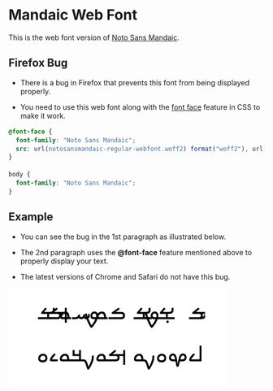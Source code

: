 # Mandaic Web Font

This is the web font version of [Noto Sans Mandaic](https://fonts.google.com/noto/specimen/Noto+Sans+Mandaic).

## Firefox Bug

- There is a bug in Firefox that prevents this font from being displayed properly.

- You need to use this web font along with the [font face](https://developer.mozilla.org/en-US/docs/Web/CSS/@font-face) feature in CSS to make it work.

```css
@font-face {
  font-family: "Noto Sans Mandaic";
  src: url(notosansmandaic-regular-webfont.woff2) format("woff2"), url(notosansmandaic-regular-webfont.woff) format("woff");
}

body {
  font-family: "Noto Sans Mandaic";
}
```

## Example

- You can see the bug in the 1st paragraph as illustrated below.

- The 2nd paragraph uses the **@font-face** feature mentioned above to properly display your text.

- The latest versions of Chrome and Safari do not have this bug.

![Firefox: Mandaic font bug](firefox-bug.png)